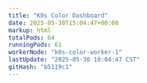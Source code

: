 ```yaml
---
title: "K0s Color Dashboard"
date: 2025-05-30T15:04:47+00:00
markup: html
totalPods: 64
runningPods: 61
workerNode: "k0s-color-worker-1"
lastUpdate: "2025-05-30 10:04:47 CST"
gitHash: "b5119c1"
---
```


<!-- This content is dynamically updated by the DashboardUpdater Operator -->
<!-- The dashboard UI is rendered by Hugo templates and CSS/JS files -->
